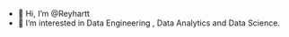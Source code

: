- 👋 Hi, I’m @Reyhartt
- 👀 I’m interested in Data Engineering , Data Analytics and Data Science.

<!---
Reyhartt/Reyhartt is a ✨ special ✨ repository because its `README.md` (this file) appears on your GitHub profile.
You can click the Preview link to take a look at your changes.
--->
